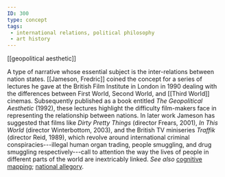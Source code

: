 ```yaml
---
ID: 300
type: concept
tags: 
 - international relations, political philosophy
 - art history
---
```


[[geopolitical aesthetic]]

 A
type of narrative whose essential subject is the inter-relations between
nation states. [[Jameson, Fredric]] coined the concept
for a series of lectures he gave at the British Film Institute in London
in 1990 dealing with the differences between First World, Second World,
and [[Third World]] cinemas.
Subsequently published as a book entitled *The Geopolitical Aesthetic*
(1992), these lectures highlight the difficulty film-makers face in
representing the relationship between nations. In later work Jameson has
suggested that films like *Dirty Pretty Things* (director Frears, 2001),
*In This World* (director Winterbottom, 2003), and the British TV
miniseries *Traffik* (director Reid, 1989), which revolve around
international criminal conspiracies---illegal human organ trading,
people smuggling, and drug smuggling respectively---call to attention
the way the lives of people in different parts of the world are
inextricably linked. *See also* [cognitive
mapping](#Xb912adc0a647a36fa0c9fc27f93fedcda44a154); [national
allegory](#X9f21502184548f45f94fd7e1547e873a5de49b8).
